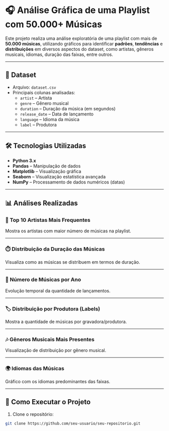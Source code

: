 # 🎧 Análise Gráfica de uma Playlist com 50.000+ Músicas

Este projeto realiza uma análise exploratória de uma playlist com mais de **50.000 músicas**, utilizando gráficos para identificar **padrões**, **tendências** e **distribuições** em diversos aspectos do dataset, como artistas, gêneros musicais, idiomas, duração das faixas, entre outros.

---

## 📁 Dataset

- Arquivo: `dataset.csv`
- Principais colunas analisadas:
  - `artist` – Artista
  - `genre` – Gênero musical
  - `duration` – Duração da música (em segundos)
  - `release_date` – Data de lançamento
  - `language` – Idioma da música
  - `label` – Produtora

---

## 🛠️ Tecnologias Utilizadas

- **Python 3.x**
- **Pandas** – Manipulação de dados
- **Matplotlib** – Visualização gráfica
- **Seaborn** – Visualização estatística avançada
- **NumPy** – Processamento de dados numéricos (datas)

---

## 📊 Análises Realizadas

### 🎤 Top 10 Artistas Mais Frequentes

Mostra os artistas com maior número de músicas na playlist.


---

### ⏱️ Distribuição da Duração das Músicas

Visualiza como as músicas se distribuem em termos de duração.


---

### 📅 Número de Músicas por Ano

Evolução temporal da quantidade de lançamentos.


---

### 🏷️ Distribuição por Produtora (Labels)

Mostra a quantidade de músicas por gravadora/produtora.


---

### 🎶 Gêneros Musicais Mais Presentes

Visualização de distribuição por gênero musical.


---

### 🌍 Idiomas das Músicas

Gráfico com os idiomas predominantes das faixas.


---

## 🚀 Como Executar o Projeto

1. Clone o repositório:
```bash
git clone https://github.com/seu-usuario/seu-repositorio.git
